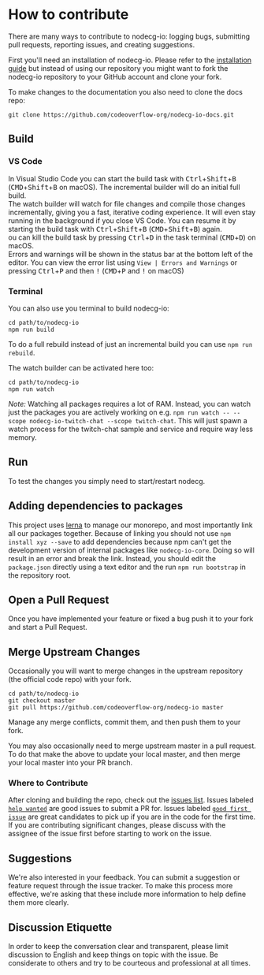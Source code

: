 # How to contribute

There are many ways to contribute to nodecg-io: logging bugs, submitting pull requests, reporting issues, and creating suggestions.

First you'll need an installation of nodecg-io. Please refer to the [installation guide](../getting_started/install.md) but
instead of using our repository you might want to fork the nodecg-io repository to your GitHub account and clone your fork.

To make changes to the documentation you also need to clone the docs repo:

```shell
git clone https://github.com/codeoverflow-org/nodecg-io-docs.git
```

## Build

### VS Code

In Visual Studio Code you can start the build task with
<kbd>Ctrl</kbd>+<kbd>Shift</kbd>+<kbd>B</kbd> (<kbd>CMD</kbd>+<kbd>Shift</kbd>+<kbd>B</kbd> on macOS).
The incremental builder will do an initial full build.  
The watch builder will watch for file changes and compile those changes incrementally, giving you a fast, iterative coding experience.
It will even stay running in the background if you close VS Code.
You can resume it by starting the build task with
<kbd>Ctrl</kbd>+<kbd>Shift</kbd>+<kbd>B</kbd> (<kbd>CMD</kbd>+<kbd>Shift</kbd>+<kbd>B</kbd>) again.  
ou can kill the build task by pressing <kbd>Ctrl</kbd>+<kbd>D</kbd> in the task terminal (<kbd>CMD</kbd>+<kbd>D</kbd>) on macOS.  
Errors and warnings will be shown in the status bar at the bottom left of the editor. You can view the error list using `View | Errors and Warnings` or pressing <kbd>Ctrl</kbd>+<kbd>P</kbd> and then <kbd>!</kbd> (<kbd>CMD</kbd>+<kbd>P</kbd> and <kbd>!</kbd> on macOS)

### Terminal

You can also use you terminal to build nodecg-io:

```
cd path/to/nodecg-io
npm run build
```

To do a full rebuild instead of just an incremental build you can use `npm run rebuild`.

The watch builder can be activated here too:

```
cd path/to/nodecg-io
npm run watch
```

_Note:_ Watching all packages requires a lot of RAM. 
Instead, you can watch just the packages you are actively working on e.g. `npm run watch -- --scope nodecg-io-twitch-chat --scope twitch-chat`.
This will just spawn a watch process for the twitch-chat sample and service and require way less memory.

## Run

To test the changes you simply need to start/restart nodecg.

## Adding dependencies to packages

This project uses [lerna](https://lerna.js.org) to manage our monorepo, and most importantly link all our packages together.
Because of linking you should not use `npm install xyz --save` to add dependencies because npm can't get the development version of internal packages like `nodecg-io-core`. Doing so will result in an error and break the link.
Instead, you should edit the `package.json` directly using a text editor and the run `npm run bootstrap` in the repository root.

## Open a Pull Request

Once you have implemented your feature or fixed a bug push it to your fork and start a Pull Request.

## Merge Upstream Changes

Occasionally you will want to merge changes in the upstream repository (the official code repo) with your fork.

```
cd path/to/nodecg-io
git checkout master
git pull https://github.com/codeoverflow-org/nodecg-io master
```

Manage any merge conflicts, commit them, and then push them to your fork.

You may also occasionally need to merge upstream master in a pull request. To do that make the above to update your local master, and then merge your local master into your PR branch.

### Where to Contribute

After cloning and building the repo, check out the [issues list](https://github.com/codeoverflow-org/nodecg-io/issues). Issues labeled [`help wanted`](https://github.com/codeoverflow-org/nodecg-io/labels/help%20wanted) are good issues to submit a PR for. Issues labeled [`good first issue`](https://github.com/codeoverflow-org/nodecg-io/labels/good%20first%20issue) are great candidates to pick up if you are in the code for the first time. If you are contributing significant changes, please discuss with the assignee of the issue first before starting to work on the issue.

## Suggestions

We're also interested in your feedback. You can submit a suggestion or feature request through the issue tracker. To make this process more effective, we're asking that these include more information to help define them more clearly.

## Discussion Etiquette

In order to keep the conversation clear and transparent, please limit discussion to English and keep things on topic with the issue. Be considerate to others and try to be courteous and professional at all times.
